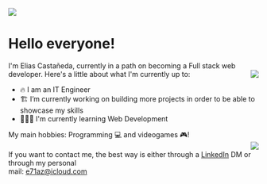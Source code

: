 ![](https://komarev.com/ghpvc/?username=eliasecasta&base=1000&abbreviated=true)
# Hello everyone!

I'm Elias Castañeda, currently in a path on becoming a Full stack web developer.
  <img align="right" src="https://github-readme-stats.vercel.app/api/top-langs/?username=eliasecasta&layout=compact&theme=tokyonight" />
Here's a little about what I'm currently up to:

- 🔥 I am an IT Engineer
- 🏗 I’m currently working on building more projects in order to be able to showcase my skills
- 🧙🏻‍♂️ I'm currently learning Web Development <code><img height="14" src="https://tl.vhv.rs/dpng/s/456-4562295_library-of-javascript-icon-graphic-freeuse-png-files.png"></code>

My main hobbies: Programming 💻 and videogames 🎮!
<br>
<img align="right" src="https://github-readme-stats.vercel.app/api/?username=eliasecasta&theme=radical&show_icons=true" />
<br>
If you want to contact me, the best way is either through a [LinkedIn](https://www.linkedin.com/in/eliasecasta/) DM or through my personal <br> mail: e71az@icloud.com
